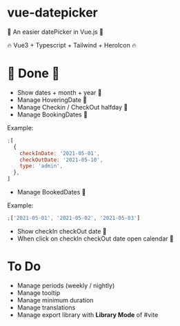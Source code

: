 # vue-datepicker

👊 An easier datePicker in Vue.js 👊

🔥 Vue3 + Typescript + Tailwind + HeroIcon 🔥

# 👊 Done 👊

- Show dates + month + year 👊
- Manage HoveringDate 👊
- Manage Checkin / CheckOut halfday 👊
- Manage BookingDates 👊

Example:

```javascript
;[
  {
    checkInDate: '2021-05-01',
    checkOutDate: '2021-05-10',
    type: 'admin',
  },
]
```

- Manage BookedDates 👊

Example:

```javascript
;['2021-05-01', '2021-05-02', '2021-05-03']
```

- Show checkIn checkOut date 👊
- When click on checkIn checkOut date open calendar 👊

# To Do

- Manage periods (weekly / nightly)
- Manage tooltip
- Manage minimum duration
- Manage translations
- Manage export library with **Library Mode** of #vite
